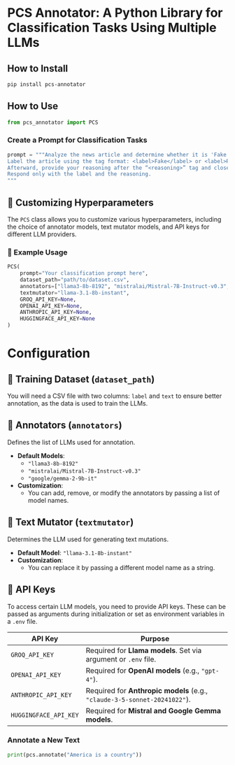 # PCS Annotator: A Python Library for Classification Tasks Using Multiple LLMs

## How to Install

```bash
pip install pcs-annotator
```

## How to Use

```python
from pcs_annotator import PCS
```

### Create a Prompt for Classification Tasks

```python
prompt = """Analyze the news article and determine whether it is 'Fake' or 'Real.'
Label the article using the tag format: <label>Fake</label> or <label>Real</label>.
Afterward, provide your reasoning after the “<reasoning>” tag and close it with "</reasoning>".
Respond only with the label and the reasoning.
"""
```





## 🔧 Customizing Hyperparameters

The `PCS` class allows you to customize various hyperparameters, including the choice of annotator models, text mutator models, and API keys for different LLM providers.

### 📌 Example Usage
```python
PCS(
    prompt="Your classification prompt here",
    dataset_path="path/to/dataset.csv",
    annotators=["llama3-8b-8192", "mistralai/Mistral-7B-Instruct-v0.3", "google/gemma-2-9b-it"],
    textmutator="llama-3.1-8b-instant",
    GROQ_API_KEY=None,
    OPENAI_API_KEY=None,
    ANTHROPIC_API_KEY=None,
    HUGGINGFACE_API_KEY=None
)
```

# Configuration
## 🔹 Training Dataset (`dataset_path`)

You will need a CSV file with two columns: `label` and `text` to ensure better annotation, as the data is used to train the LLMs.


## 🔹 Annotators (`annotators`)
Defines the list of LLMs used for annotation.
* **Default Models**:
   * `"llama3-8b-8192"`
   * `"mistralai/Mistral-7B-Instruct-v0.3"`
   * `"google/gemma-2-9b-it"`
* **Customization**:
   * You can add, remove, or modify the annotators by passing a list of model names.

## 🔹 Text Mutator (`textmutator`)
Determines the LLM used for generating text mutations.
* **Default Model**: `"llama-3.1-8b-instant"`
* **Customization**:
   * You can replace it by passing a different model name as a string.

## 🔹 API Keys
To access certain LLM models, you need to provide API keys. These can be passed as arguments during initialization or set as environment variables in a `.env` file.

| API Key | Purpose |
|---------|---------|
| `GROQ_API_KEY` | Required for **Llama models**. Set via argument or `.env` file. |
| `OPENAI_API_KEY` | Required for **OpenAI models** (e.g., `"gpt-4"`). |
| `ANTHROPIC_API_KEY` | Required for **Anthropic models** (e.g., `"claude-3-5-sonnet-20241022"`). |
| `HUGGINGFACE_API_KEY` | Required for **Mistral and Google Gemma models**. |







### Annotate a New Text

```python
print(pcs.annotate("America is a country"))